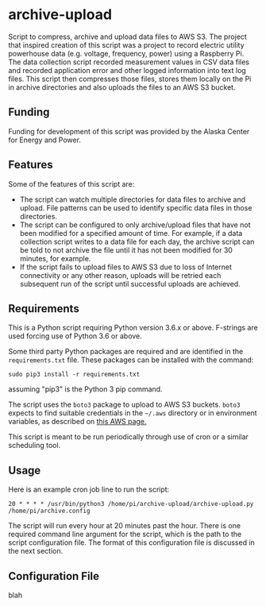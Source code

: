 # archive-upload
Script to compress, archive and upload data files to AWS S3.  The project
that inspired creation of this script was a project to record electric utility
powerhouse data (e.g. voltage, frequency, power) using a Raspberry Pi.  The
data collection script recorded measurement values in CSV data files and recorded
application error and other logged information into text log files.  This script
then compresses those files, stores them locally on the Pi in archive directories
and also uploads the files to an AWS S3 bucket.

## Funding

Funding for development of this script was provided by the Alaska Center for 
Energy and Power. 

## Features

Some of the features of this script are:

* The script can watch multiple directories for data files to archive and upload.
  File patterns can be used to identify specific data files in those directories.
* The script can be configured to only archive/upload files that have not been
  modified for a specified amount of time.  For example, if a data collection script
  writes to a data file for each day, the archive script can be told to not archive
  the file until it has not been modified for 30 minutes, for example.
* If the script fails to upload files to AWS S3 due to loss of Internet connectivity
  or any other reason, uploads will be retried each subsequent run of the script until
  successful uploads are achieved.

## Requirements

This is a Python script requiring Python version 3.6.x or above.  F-strings are
used forcing use of Python 3.6 or above.

Some third party Python packages are required and are identified in the
`requirements.txt` file.  These packages can be installed with the command:

    sudo pip3 install -r requirements.txt

assuming "pip3" is the Python 3 pip command.

The script uses the `boto3` package to upload to AWS S3 buckets. `boto3` expects
to find suitable credentials in the `~/.aws` directory or in environment variables,
as described on [this AWS page.](https://docs.aws.amazon.com/sdk-for-java/v1/developer-guide/setup-credentials.html)

This script is meant to be run periodically through use of cron or a similar scheduling
tool.

## Usage

Here is an example cron job line to run the script:

    20 * * * * /usr/bin/python3 /home/pi/archive-upload/archive-upload.py /home/pi/archive.config

The script will run every hour at 20 minutes past the hour.  There is one required command line
argument for the script, which is the path to the script configuration file.  The format of this
configuration file is discussed in the next section.

## Configuration File

blah
